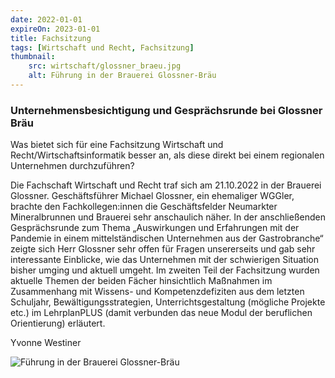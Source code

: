 ```yaml
---
date: 2022-01-01
expireOn: 2023-01-01
title: Fachsitzung
tags: [Wirtschaft und Recht, Fachsitzung]
thumbnail:
    src: wirtschaft/glossner_braeu.jpg
    alt: Führung in der Brauerei Glossner-Bräu
---
```


### Unternehmensbesichtigung und Gesprächsrunde bei Glossner Bräu

Was bietet sich für eine Fachsitzung Wirtschaft und Recht/Wirtschaftsinformatik besser an, als diese direkt bei einem regionalen Unternehmen durchzuführen?

Die Fachschaft Wirtschaft und Recht traf sich am 21.10.2022 in der Brauerei Glossner. Geschäftsführer Michael Glossner, ein ehemaliger WGGler, brachte den Fachkollegen:innen die Geschäftsfelder Neumarkter Mineralbrunnen und Brauerei sehr anschaulich näher. In der anschließenden Gesprächsrunde zum Thema „Auswirkungen und Erfahrungen mit der Pandemie in einem mittelständischen Unternehmen aus der Gastrobranche“ zeigte sich Herr Glossner sehr offen für Fragen unsererseits und gab sehr interessante Einblicke, wie das Unternehmen mit der schwierigen Situation bisher umging und aktuell umgeht. Im zweiten Teil der Fachsitzung wurden aktuelle Themen der beiden Fächer hinsichtlich Maßnahmen im Zusammenhang mit Wissens- und Kompetenzdefiziten aus dem letzten Schuljahr, Bewältigungsstrategien, Unterrichtsgestaltung (mögliche Projekte etc.) im LehrplanPLUS (damit verbunden das neue Modul der beruflichen Orientierung) erläutert.

Yvonne Westiner 

![Führung in der Brauerei Glossner-Bräu](/images/wirtschaft/glossner_braeu.jpg)